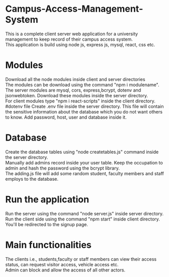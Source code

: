 # Campus-Access-Management-System <br>
This is a complete client server web application for a university management to keep record of their campus access system. <br>
This application is build using node js, express js, mysql, react, css etc. <br>
# Modules <br>
Download all the node modules inside client and server directories <br>
The modules can be download using the command "npm i modulename". <br>
The server modules are mysql, cors, express,bcrypt, dotenv and jsonwebtoken. Download these modules inside the server directory. <br>
For client modules type "npm i react-scripts" inside the client directory. <br>
#dotenv file
Create .env file inside the server directory. This file will contain the sensitive information about the database which you do not want others to know. Add password, host, user and database inside it. <br>
# Database <br>
Create the database tables using "node createtables.js" command inside the server directory. <br>
Manually add admins record inside your user table. Keep the occupation to admin and hash the password using the bcrypt library. <br>
The adding.js file will add some random student, faculty members and staff employs to the database. <br>
# Run the application
Run the server using the command "node server.js" inside server directory. <br>
Run the client side using the command "npm start" inside client directory. You'll be redirected to the signup page. <br>
# Main functionalities
The clients i.e., students,faculty or staff members can view their access status, can request visitor access, vehicle access etc. <br>
Admin can block and allow the access of all other actors.
